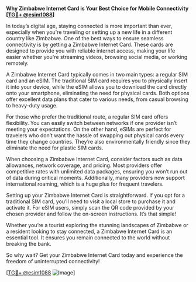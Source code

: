 **Why Zimbabwe Internet Card is Your Best Choice for Mobile Connectivity [[TG💪+ @esim1088](https://t.me/s/esim1088)]**

In today’s digital age, staying connected is more important than ever, especially when you're traveling or setting up a new life in a different country like Zimbabwe. One of the best ways to ensure seamless connectivity is by getting a Zimbabwe Internet Card. These cards are designed to provide you with reliable internet access, making your life easier whether you're streaming videos, browsing social media, or working remotely.

A Zimbabwe Internet Card typically comes in two main types: a regular SIM card and an eSIM. The traditional SIM card requires you to physically insert it into your device, while the eSIM allows you to download the card directly onto your smartphone, eliminating the need for physical cards. Both options offer excellent data plans that cater to various needs, from casual browsing to heavy-duty usage. 

For those who prefer the traditional route, a regular SIM card offers flexibility. You can easily switch between networks if one provider isn’t meeting your expectations. On the other hand, eSIMs are perfect for travelers who don’t want the hassle of swapping out physical cards every time they change countries. They’re also environmentally friendly since they eliminate the need for plastic SIM cards.

When choosing a Zimbabwe Internet Card, consider factors such as data allowances, network coverage, and pricing. Most providers offer competitive rates with unlimited data packages, ensuring you won’t run out of data during critical moments. Additionally, many providers now support international roaming, which is a huge plus for frequent travelers.

Setting up your Zimbabwe Internet Card is straightforward. If you opt for a traditional SIM card, you’ll need to visit a local store to purchase it and activate it. For eSIM users, simply scan the QR code provided by your chosen provider and follow the on-screen instructions. It’s that simple!

Whether you’re a tourist exploring the stunning landscapes of Zimbabwe or a resident looking to stay connected, a Zimbabwe Internet Card is an essential tool. It ensures you remain connected to the world without breaking the bank. 

So why wait? Get your Zimbabwe Internet Card today and experience the freedom of uninterrupted connectivity! 

[[TG💪+ @esim1088](https://t.me/s/esim1088) ![Image](https://i.postimg.cc/Y0z9fWf4/image.png)]